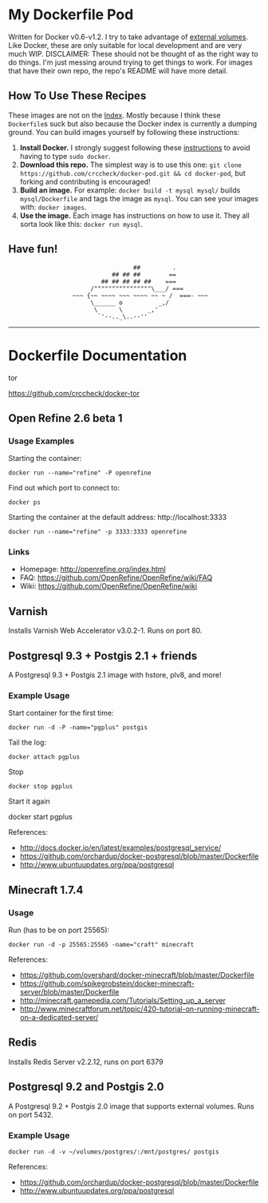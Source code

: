 # My Dockerfile Pod

Written for Docker v0.6-v1.2. I try to take advantage of [external volumes].
Like Docker, these are only suitable for local development and are very much
WIP. DISCLAIMER: These should not be thought of as the right way to do things.
I'm just messing around trying to get things to work. For images that have
their own repo, the repo's README will have more detail.

  [external volumes]: http://blog.docker.io/2013/07/docker-0-5-0-external-volumes-advanced-networking-self-hosted-registry/#external_volumes]


## How To Use These Recipes

These images are not on the [Index][docker index]. Mostly because I think these
`Dockerfile`s suck but also because the Docker index is currently a dumping
ground. You can build images yourself by following these instructions:

1. **Install Docker.** I strongly suggest following these [instructions] to avoid
   having to type `sudo docker`.
2. **Download this repo.** The simplest way is to use this one:
   `git clone https://github.com/crccheck/docker-pod.git && cd docker-pod`, but
   forking and contributing is encouraged!
3. **Build an image.** For example: `docker build -t mysql mysql/` builds
   `mysql/Dockerfile` and tags the image as `mysql`. You can see your images
   with: `docker images`.
4. **Use the image.** Each image has instructions on how to use it. They all
   sorta look like this: `docker run mysql`.

  [docker index]: https://index.docker.io/
  [instructions]: http://docs.docker.io/en/latest/use/basics/#why-sudo


## Have fun!

                                       ##         .
                                 ## ## ##        ==
                              ## ## ## ## ##    ===
                           /""""""""""""""""\___/ ===
                      ~~~ {~~ ~~~~ ~~~ ~~~~ ~~ ~ /  ===- ~~~
                           \______ o          _,/
                            \      \       _,'
                             `'--.._\..--''

  [whale]:  https://gist.github.com/dhrp/5733652


----
# Dockerfile Documentation

tor

https://github.com/crccheck/docker-tor


## Open Refine 2.6 beta 1

### Usage Examples

Starting the container:

    docker run --name="refine" -P openrefine

Find out which port to connect to:

    docker ps

Starting the container at the default address: http://localhost:3333

    docker run --name="refine" -p 3333:3333 openrefine

### Links

* Homepage: http://openrefine.org/index.html
* FAQ: https://github.com/OpenRefine/OpenRefine/wiki/FAQ
* Wiki: https://github.com/OpenRefine/OpenRefine/wiki

## Varnish

Installs Varnish Web Accelerator v3.0.2-1. Runs on port 80.

## Postgresql 9.3 + Postgis 2.1 + friends

A Postgresql 9.3 + Postgis 2.1 image with hstore, plv8, and more!

### Example Usage

Start container for the first time:

    docker run -d -P -name="pgplus" postgis

Tail the log:

    docker attach pgplus

Stop

    docker stop pgplus

Start it again

   docker start pgplus

References:
* http://docs.docker.io/en/latest/examples/postgresql_service/
* https://github.com/orchardup/docker-postgresql/blob/master/Dockerfile
* http://www.ubuntuupdates.org/ppa/postgresql

## Minecraft 1.7.4

### Usage

Run (has to be on port 25565):

    docker run -d -p 25565:25565 -name="craft" minecraft

References:

* https://github.com/overshard/docker-minecraft/blob/master/Dockerfile
* https://github.com/spikegrobstein/docker-minecraft-server/blob/master/Dockerfile
* http://minecraft.gamepedia.com/Tutorials/Setting_up_a_server
* http://www.minecraftforum.net/topic/420-tutorial-on-running-minecraft-on-a-dedicated-server/

## Redis

Installs Redis Server v2.2.12, runs on port 6379

## Postgresql 9.2 and Postgis 2.0

A Postgresql 9.2 + Postgis 2.0 image that supports external volumes. Runs on
port 5432.

### Example Usage

    docker run -d -v ~/volumes/postgres/:/mnt/postgres/ postgis

References:
* https://github.com/orchardup/docker-postgresql/blob/master/Dockerfile
* http://www.ubuntuupdates.org/ppa/postgresql

